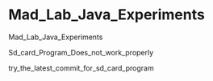 # Mad_Lab_Java_Experiments
Mad_Lab_Java_Experiments

Sd_card_Program_Does_not_work_properly

try_the_latest_commit_for_sd_card_program
